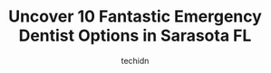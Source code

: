 ---
layout: ampstory
image: https://i0.wp.com/www.depkes.org/wp-content/uploads/2023/06/emergency-dentist-0-in-sarasota-fl-1685794141.jpeg?resize=640,853
author: techidn
featured: false
description: Discover the impressive array of Emergency Dentist options in Sarasota FL, where you can find 10 of the largest Emergency Dentist establishments in the area. From renowned classics to hidden
title: Uncover 10 Fantastic Emergency Dentist Options in Sarasota FL
cover:
   title: Uncover 10 Fantastic Emergency Dentist Options in Sarasota FL
   subtitle: Rickpate
   background: https://www.depkes.org/wp-content/uploads/2023/06/emergency-dentist-0-in-sarasota-fl-1685794141.jpeg

pages: 
 - layout: thirds
   top: <h1>#1 Coast Dental</h1>
   bottom: "<p>Needed to be seen urgently. I was able to Schedule on line appointment. Printed out new patient paper work and arriving on time for my 8-30am appointment. Upon check in w</p>"
   background: https://www.depkes.org/wp-content/uploads/2023/06/emergency-dentist-1-in-sarasota-fl-1685794141.jpeg
   backgroundblur: true
 - layout: thirds
   top: <h1>#2 Hillview Family Dental</h1>
   bottom: "<p>Staff was friendly, knowledgeable, and efficient. Dr. Hodge was caring, personable, and thorough. Beautiful, clean office.The only reason I gave four stars, not five, is </p>"
   background: https://www.depkes.org/wp-content/uploads/2023/06/emergency-dentist-2-in-sarasota-fl-1685794141.jpeg
   cta:
      link: https://www.depkes.org/blog/uncover-10-fantastic-emergency-dentist-options-in-sarasota-fl/
      text: Uncover 10 Fantastic Emergency Dentist Options in Sarasota FL
 - layout: thirds
   top: <h1>#3 Waterside Dental - Sarasota</h1>
   bottom: "<p>1058 N Tamiami Trail Suite 106, Sarasota, FL 34236, United States</p>"
   background: https://www.depkes.org/wp-content/uploads/2023/06/emergency-dentist-3-in-sarasota-fl-1685794142.jpeg
   cta:
      link: https://www.depkes.org/blog/uncover-10-fantastic-emergency-dentist-options-in-sarasota-fl/
      text: Uncover 10 Fantastic Emergency Dentist Options in Sarasota FL
 - layout: thirds
   top: <h1>#4 Comfortable Care Dental</h1>
   bottom: "<p>3150 S Tamiami Trail, Sarasota, FL 34239, United States</p>"
   background: https://images.unsplash.com/photo-1552083974-186346191183?ixlib=rb-4.0.3&ixid=MnwxMjA3fDB8MHxwaG90by1wYWdlfHx8fGVufDB8fHx8&auto=format&fit=crop&w=640&h=853&q=80
   cta:
      link: https://www.depkes.org/blog/uncover-10-fantastic-emergency-dentist-options-in-sarasota-fl/
      text: Uncover 10 Fantastic Emergency Dentist Options in Sarasota FL
 - layout: thirds
   top: <h1>#5 Sarasota Complete Dental</h1>
   bottom: "<p>1120 S Allendale Ave, Sarasota, FL 34237, United States</p>"
   background: https://images.unsplash.com/photo-1597773150796-e5c14ebecbf5?ixlib=rb-4.0.3&ixid=MnwxMjA3fDB8MHxwaG90by1wYWdlfHx8fGVufDB8fHx8&auto=format&fit=crop&w=640&h=853&q=80
   cta:
      link: https://www.depkes.org/blog/uncover-10-fantastic-emergency-dentist-options-in-sarasota-fl/
      text: Uncover 10 Fantastic Emergency Dentist Options in Sarasota FL
 - layout: thirds
   top: <h1>#6 Advanced Dental Care of Sarasota</h1>
   bottom: "<p>3920 Bee Ridge Rd Building E, Suite C, Sarasota, FL 34233, United States</p>"
   background: https://images.unsplash.com/photo-1609083590460-7b8cc0ca65f8?ixlib=rb-4.0.3&ixid=MnwxMjA3fDB8MHxwaG90by1wYWdlfHx8fGVufDB8fHx8&auto=format&fit=crop&w=640&h=853&q=80
   cta:
      link: https://www.depkes.org/blog/uncover-10-fantastic-emergency-dentist-options-in-sarasota-fl/
      text: Uncover 10 Fantastic Emergency Dentist Options in Sarasota FL
 - layout: thirds
   top: <h1>#7 Tarpon Shore Dental - St. Armands</h1>
   bottom: "<p>544 John Ringling Blvd, Sarasota, FL 34236, United States</p>"
   background: https://images.unsplash.com/photo-1509114397022-ed747cca3f65?ixlib=rb-4.0.3&ixid=MnwxMjA3fDB8MHxwaG90by1wYWdlfHx8fGVufDB8fHx8&auto=format&fit=crop&w=640&h=853&q=80
   cta:
      link: https://www.depkes.org/blog/uncover-10-fantastic-emergency-dentist-options-in-sarasota-fl/
      text: Uncover 10 Fantastic Emergency Dentist Options in Sarasota FL
 - layout: thirds
   middle: Continue reading...
   background: https://plus.unsplash.com/premium_photo-1664640458616-3c74f8cb4589?ixlib=rb-4.0.3&ixid=MnwxMjA3fDB8MHxwaG90by1wYWdlfHx8fGVufDB8fHx8&auto=format&fit=crop&w=640&h=853&q=80
   cta:
      link: https://www.depkes.org/blog/uncover-10-fantastic-emergency-dentist-options-in-sarasota-fl/
      text: Uncover 10 Fantastic Emergency Dentist Options in Sarasota FL
      
---